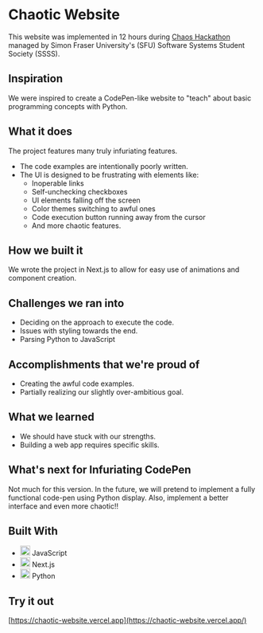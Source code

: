 # Chaotic Website

This website was implemented in 12 hours during [Chaos Hackathon](https://systemshacks.com/) managed by Simon Fraser University's (SFU) Software Systems Student Society (SSSS).

## Inspiration
We were inspired to create a CodePen-like website to "teach" about basic programming concepts with Python.

## What it does
The project features many truly infuriating features.

- The code examples are intentionally poorly written.
- The UI is designed to be frustrating with elements like:
  - Inoperable links
  - Self-unchecking checkboxes
  - UI elements falling off the screen
  - Color themes switching to awful ones
  - Code execution button running away from the cursor
  - And more chaotic features.

## How we built it
We wrote the project in Next.js to allow for easy use of animations and component creation.

## Challenges we ran into
- Deciding on the approach to execute the code.
- Issues with styling towards the end.
- Parsing Python to JavaScript

## Accomplishments that we're proud of
- Creating the awful code examples.
- Partially realizing our slightly over-ambitious goal.

## What we learned
- We should have stuck with our strengths.
- Building a web app requires specific skills.

## What's next for Infuriating CodePen
Not much for this version. In the future, we will pretend to implement a fully functional code-pen using Python display. 
Also, implement a better interface and even more chaotic!!

## Built With
- <img src="https://www.svgrepo.com/show/353925/javascript.svg" width="20" height="20" style="background:white"> JavaScript
- <img src="https://www.svgrepo.com/show/354113/nextjs-icon.svg" width="20" height="20" style="background:white"> Next.js
- <img src="https://www.svgrepo.com/show/452091/python.svg" width="20" height="20" style="background:white"> Python

## Try it out
[https://chaotic-website.vercel.app](https://chaotic-website.vercel.app/)
